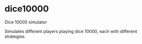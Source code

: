 # dice10000

Dice 10000 simulator

Simulates different players playing dice 10000, each with different strategies.

